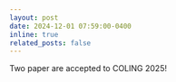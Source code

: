 ```yaml
---
layout: post
date: 2024-12-01 07:59:00-0400
inline: true
related_posts: false
---
```


Two paper are accepted to COLING 2025!
